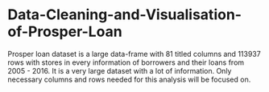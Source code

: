 # Data-Cleaning-and-Visualisation-of-Prosper-Loan
Prosper loan dataset is a large data-frame with 81 titled columns and 113937 rows with stores in every information of borrowers and their loans from 2005 - 2016. It is a very large dataset with a lot of information. Only necessary columns and rows needed for this analysis will be focused on.
